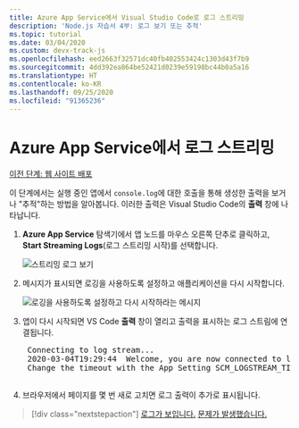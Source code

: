 ```yaml
---
title: Azure App Service에서 Visual Studio Code로 로그 스트리밍
description: 'Node.js 자습서 4부: 로그 보기 또는 추적'
ms.topic: tutorial
ms.date: 03/04/2020
ms.custom: devx-track-js
ms.openlocfilehash: eed2663f32571dc40fb402553424c1303d43f7b9
ms.sourcegitcommit: 4dd392ea864be52421d0239e59198bc44b0a5a16
ms.translationtype: HT
ms.contentlocale: ko-KR
ms.lasthandoff: 09/25/2020
ms.locfileid: "91365236"
---
```

# <a name="stream-logs-from-azure-app-service"></a>Azure App Service에서 로그 스트리밍

[이전 단계: 웹 사이트 배포](tutorial-vscode-azure-app-service-node-03.md)

이 단계에서는 실행 중인 앱에서 `console.log`에 대한 호출을 통해 생성한 출력을 보거나 "추적"하는 방법을 알아봅니다. 이러한 출력은 Visual Studio Code의 **출력** 창에 나타납니다.

1. **Azure App Service** 탐색기에서 앱 노드를 마우스 오른쪽 단추로 클릭하고, **Start Streaming Logs**(로그 스트리밍 시작)를 선택합니다.

    ![스트리밍 로그 보기](media/deploy-azure/start-streaming-logs.png)

1. 메시지가 표시되면 로깅을 사용하도록 설정하고 애플리케이션을 다시 시작합니다.

    ![로깅을 사용하도록 설정하고 다시 시작하라는 메시지](media/deploy-azure/enable-restart.png)

1. 앱이 다시 시작되면 VS Code **출력** 창이 열리고 출력을 표시하는 로그 스트림에 연결됩니다.

    <pre>
    Connecting to log stream...
    2020-03-04T19:29:44  Welcome, you are now connected to log-streaming service. The default timeout is 2 hours.
    Change the timeout with the App Setting SCM_LOGSTREAM_TIMEOUT (in seconds).
    </pre>

1. 브라우저에서 페이지를 몇 번 새로 고치면 로그 출력이 추가로 표시됩니다.

> [!div class="nextstepaction"]
> [로그가 보입니다.](tutorial-vscode-azure-app-service-node-05.md) [문제가 발생했습니다.](https://www.research.net/r/PWZWZ52?tutorial=node-deployment-azureappservice&step=tailing-logs)

